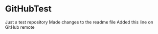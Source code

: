 # GitHubTest
Just a test repository
Made changes to the readme file
Added this line on GitHub remote
